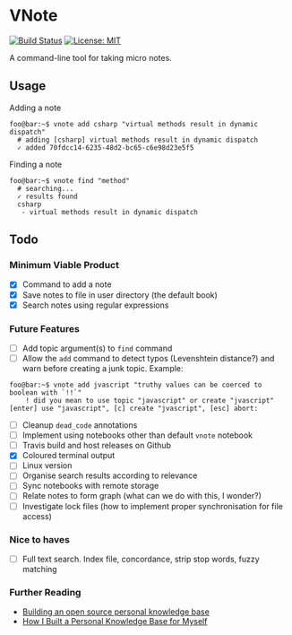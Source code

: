 
# VNote

[![Build Status](https://travis-ci.org/vangroan/vnote-cli.png?branch=master)](https://travis-ci.org/vangroan/vnote-cli) [![License: MIT](https://img.shields.io/badge/license-MIT-green.svg)](https://opensource.org/licenses/MIT)

A command-line tool for taking micro notes.

## Usage

Adding a note

```console
foo@bar:~$ vnote add csharp "virtual methods result in dynamic dispatch"
  # adding [csharp] virtual methods result in dynamic dispatch
  ✓ added 70fdcc14-6235-48d2-bc65-c6e98d23e5f5
```

Finding a note
```console
foo@bar:~$ vnote find "method"
  # searching...
  ✓ results found
  csharp
   - virtual methods result in dynamic dispatch
```

## Todo

### Minimum Viable Product

- [x] Command to add a note
- [x] Save notes to file in user directory (the default book)
- [x] Search notes using regular expressions

### Future Features

- [ ] Add topic argument(s) to `find` command
- [ ] Allow the `add` command to detect typos (Levenshtein distance?) and warn before creating a junk topic. Example:
```console
foo@bar:~$ vnote add jvascript "truthy values can be coerced to boolean with `!!`"
    ! did you mean to use topic "javascript" or create "jvascript"
[enter] use "javascript", [c] create "jvascript", [esc] abort:
```
- [ ] Cleanup `dead_code` annotations
- [ ] Implement using notebooks other than default `vnote` notebook
- [ ] Travis build and host releases on Github
- [x] Coloured terminal output
- [ ] Linux version
- [ ] Organise search results according to relevance
- [ ] Sync notebooks with remote storage
- [ ] Relate notes to form graph (what can we do with this, I wonder?)
- [ ] Investigate lock files (how to implement proper synchronisation for file access)

### Nice to haves

- [ ] Full text search. Index file, concordance, strip stop words, fuzzy matching

### Further Reading

- [Building an open source personal knowledge base](https://hackernoon.com/building-a-open-source-personal-knowledge-base-45c25f5a4324)
- [How I Built a Personal Knowledge Base for Myself](https://dnote.io/blog/how-i-built-personal-knowledge-base-for-myself/)
